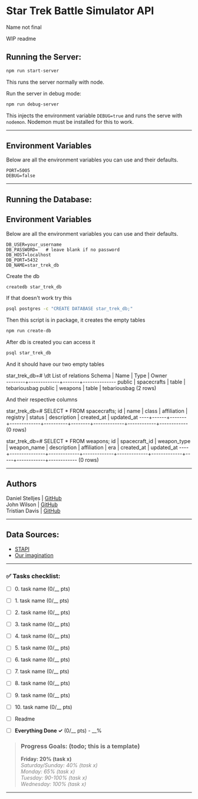 # Star Trek Battle Simulator API
Name not final

WIP readme

## Running the Server:

```bash
npm run start-server
```
This runs the server normally with node.

Run the server in debug mode:
```bash
npm run debug-server
```
This injects the environment variable `DEBUG=true` and runs the serve with `nodemon`.
Nodemon must be installed for this to work.

----

## Environment Variables
Below are all the environment variables you can use and their defaults.
```dotenv
PORT=5005
DEBUG=false
```

----
## Running the Database:
## Environment Variables
Below are all the environment variables you can use and their defaults.
```dotenv
DB_USER=your_username
DB_PASSWORD=   # leave blank if no password
DB_HOST=localhost
DB_PORT=5432
DB_NAME=star_trek_db
```

Create the db
```bash
createdb star_trek_db
```
If that doesn't work try this
```bash
psql postgres -c "CREATE DATABASE star_trek_db;"
```

Then this script is in package, it creates the empty tables
```bash
npm run create-db
```

After db is created you can access it
```bash
psql star_trek_db
```
 And it should have our two empty tables

 star_trek_db=# \dt
              List of relations
 Schema |    Name     | Type  |    Owner     
--------+-------------+-------+--------------
 public | spacecrafts | table | tebariousbag
 public | weapons     | table | tebariousbag
(2 rows)

And their respective columns

star_trek_db=# SELECT * FROM spacecrafts;
 id | name | class | affiliation | registry | status | description | created_at | updated_at 
----+------+-------+-------------+----------+--------+-------------+------------+------------
(0 rows)

star_trek_db=# SELECT * FROM weapons;
 id | spacecraft_id | weapon_type | weapon_name | description | affiliation | era | created_at | updated_at 
----+---------------+-------------+-------------+-------------+-------------+-----+------------+------------
(0 rows)

----
## Authors

Daniel Stelljes | [GitHub](https://github.com/Zytronium)  
John Wilson     | [GitHub](https://github.com/Paintballskaguy)  
Tristian Davis   | [GitHub](https://github.com/TebariousBag)

----

## Data Sources:

- [STAPI](https://stapi.co/)
- [Our imagination](https://www.youtube.com/watch?v=dQw4w9WgXcQ)

----

### ✅ Tasks checklist:
- [ ] ​0. task name (0/__ pts)
- [ ] ​1. task name (0/__ pts)
- [ ] ​2. task name (0/__ pts)
- [ ] ​3. task name (0/__ pts)
- [ ] ​4. task name (0/__ pts)
- [ ] ​5. task name (0/__ pts)
- [ ] ​6. task name (0/__ pts)
- [ ] ​7. task name (0/__ pts)
- [ ] ​8. task name (0/__ pts)
- [ ] ​9. task name (0/__ pts)
- [ ] ​10. task name (0/__ pts)


- [ ] Readme
- [ ] **Everything Done ✓** (0/__ pts) - __%

>### Progress Goals:  (todo; this is a template)
><strong>Friday: 20% (task x)</strong>  
<em style="color: gray">Saturday/Sunday: 40% (task x)</em>  
<em style="color: gray">Monday: 65% (task x)</em>  
<em style="color: gray">Tuesday: 90-100% (task x)</em>  
<em style="color: gray">Wednesday: 100% (task x)</em>  
> 
---
